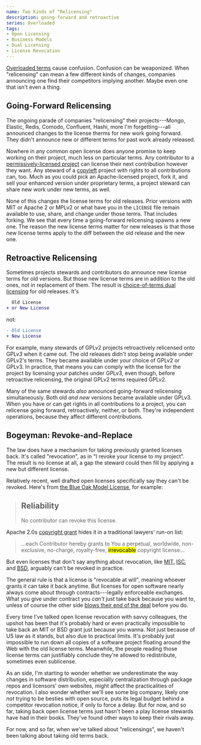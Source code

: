 ```yaml
---
name: Two Kinds of "Relicensing"
description: going-forward and retroactive
series: Overloaded
tags:
- Open Licensing
- Business Models
- Dual Licensing
- License Revocation
---
```


[Overloaded terms](https://writing.kemitchell.com/2023/09/10/Overloaded) cause confusion.  Confusion can be weaponized.  When "relicensing" can mean a few different kinds of changes, companies announcing one find their competitors implying another.  Maybe even one that isn't even a thing.

<h2 id="going-forward">Going-Forward Relicensing</h2>

The ongoing parade of companies "relicensing" their projects---Mongo, Elastic, Redis, Comodo, Confluent, Hashi, more I'm forgetting---all announced changes to the license therms for new work going forward.  They didn't announce new or different terms for past work already released.

Nowhere in any common open license does anyone promise to keep working on their project, much less on particular terms.  Any contributor to a [permissively-licensed project](https://blueoakcouncil.org/list) can license their next contribution however they want.  Any steward of a [copyleft](https://blueoakcouncil.org/copyleft) project with rights to all contributions can, too.  Much as you could pick an Apache-licensed project, fork it, and sell your enhanced version under proprietary terms, a project steward can share new work under new terms, as well.

None of this changes the license terms for old releases.  Prior versions with MIT or Apache 2 or MPLv2 or what have you in the `LICENSE` file remain available to use, share, and change under those terms.  That includes forking.  We see that every time a going-forward relicensing spawns a new one.  The reason the new license terms matter for new releases is that those new license terms apply to the diff between the old release and the new one.

<h2 id="retroactive">Retroactive Relicensing</h2>

Sometimes projects stewards and contributors do announce new license terms for old versions.  But those new license terms are in addition to the old ones, not in replacement of them.  The result is [choice-of-terms dual licensing](https://writing.kemitchell.com/2023/09/10/Two-Kinds-Dual-Licensing#choice-of-terms) for old releases.  It's

```diff
  Old License
+ or New License
```

not:

```diff
- Old License
+ New License
```

For example, many stewards of GPLv2 projects retroactively relicensed onto GPLv<em>3</em> when it came out.  The old releases didn't stop being available under GPLv2's terms.  They became available under your choice of GPLv2 or GPLv3.  In practice, that means you can comply with the license for the project by licensing your patches under GPLv3, even though, before retroactive relicensing, the original GPLv2 terms required GPLv2.

Many of the same stewards _also_ announced going-forward relicensing simultaneously.  Both old _and new_ versions became available under GPLv3.  When you have or can get rights in all contributions to a project, you can relicense going forward, retroactively, neither, or both.  They're independent operations, because they affect different contributions.

<h2 id="revocation">Bogeyman: Revoke-and-Replace</h2>

The law does have a mechanism for taking previously granted licenses back.  It's called "revocation", as in "I revoke your license to my project".  The result is no license at all, a gap the steward could then fill by applying a new but different license.

Relatively recent, well drafted open licenses specifically say they can't be revoked.  Here's from [the Blue Oak Model License](https://blueoakcouncil.org/license/1.0.0#reliability), for example:

> ## Reliability
>
> No contributor can revoke this license.

Apache 2.0s [copyright grant](https://apache.org/licenses/LICENSE-2.0#copyright) hides it in a traditional lawyers' run-on list:

> ...each Contributor hereby grants to You a perpetual, worldwide, non-exclusive, no-charge, royalty-free, <mark>irrevocable</mark> copyright license...

But even licenses that don't say anything about revocation, like [MIT](https://spdx.org/licenses/MIT), [ISC](https://spdx.org/licenses/ISC), and [BSD](https://spdx.org/licenses/BSD-2-Clause), arguably can't be revoked in practice.

The general rule is that a license is "revocable at will", meaning whoever grants it can take it back anytime.  But licenses for open software nearly always come about through contracts---legally enforceable exchanges.  What you give under contract you _can't_ just take back because you want to, unless of course the other side [blows their end of the deal](https://blog.min.io/weka-violates-minios-open-source-licenses/) before you do.

Every time I've talked open license revocation with savvy colleagues, the upshot has been that it's probably hard or even practically impossible to take back an MIT or BSD grant just because you wanna.  Not just because of US law as it stands, but also due to practical limits.  It's probably just impossible to run down all copies of a software project floating around the Web with the old license terms.  Meanwhile, the people reading those license terms can justifiably conclude they're allowed to redistribute, sometimes even sublicense.

As an side, I'm starting to wonder whether we underestimate the way changes in software distribution, especially centralization through package repos and licensors' own websites, might affect the practicalities of revocation.  I also wonder whether we'll see some big company, likely one _not_ trying to be besties with open source, puts its legal budget behind a competitor revocation notice, if only to force a delay.  But for now, and so far, taking back open license terms just hasn't been a play license stewards have had in their books.  They've found other ways to keep their rivals away.

For now, and so far, when we've talked about "relicensings", we haven't been talking about taking old terms back.
